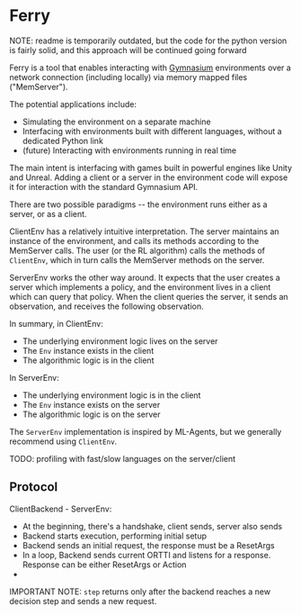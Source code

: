 # Ferry

NOTE: readme is temporarily outdated, but the code for the python version is fairly solid, and this approach will be continued going forward

Ferry is a tool that enables interacting with [Gymnasium](https://github.com/Farama-Foundation/Gymnasium) environments
over a network connection (including locally) via memory mapped files ("MemServer").

The potential applications include:

- Simulating the environment on a separate machine
- Interfacing with environments built with different languages, without a dedicated Python link
- (future) Interacting with environments running in real time

The main intent is interfacing with games built in powerful engines like Unity and Unreal.
Adding a client or a server in the environment code will expose it for interaction with the standard
Gymnasium API.

There are two possible paradigms -- the environment runs either as a server, or as a client.

ClientEnv has a relatively intuitive interpretation. The server maintains an instance of the environment, 
and calls its methods according to the MemServer calls. The user (or the RL algorithm) calls the methods of `ClientEnv`, 
which in turn calls the MemServer methods on the server.

ServerEnv works the other way around. It expects that the user creates a server which implements a policy, 
and the environment lives in a client which can query that policy. When the client queries the server, it sends an observation, 
and receives the following observation.


In summary, in ClientEnv:
- The underlying environment logic lives on the server
- The `Env` instance exists in the client
- The algorithmic logic is in the client

In ServerEnv:
- The underlying environment logic is in the client
- The `Env` instance exists on the server
- The algorithmic logic is on the server


The `ServerEnv` implementation is inspired by ML-Agents, but we generally recommend using `ClientEnv`.

TODO: profiling with fast/slow languages on the server/client

## Protocol

ClientBackend - ServerEnv:
- At the beginning, there's a handshake, client sends, server also sends
- Backend starts execution, performing initial setup
- Backend sends an initial request, the response must be a ResetArgs
- In a loop, Backend sends current ORTTI and listens for a response. Response can be either ResetArgs or Action
- 

IMPORTANT NOTE: `step` returns only after the backend reaches a new decision step and sends a new request.